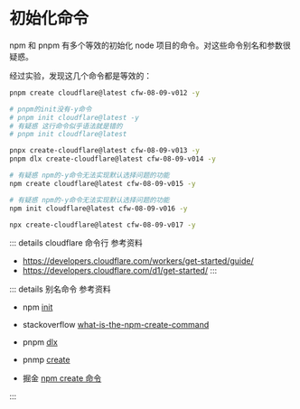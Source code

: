 # 初始化命令

npm 和 pnpm 有多个等效的初始化 node 项目的命令。对这些命令别名和参数很疑惑。

经过实验，发现这几个命令都是等效的：

```bash
pnpm create cloudflare@latest cfw-08-09-v012 -y

# pnpm的init没有-y命令
# pnpm init cloudflare@latest -y
# 有疑惑 这行命令似乎语法就是错的
# pnpm init cloudflare@latest

pnpx create-cloudflare@latest cfw-08-09-v013 -y
pnpm dlx create-cloudflare@latest cfw-08-09-v014 -y

# 有疑惑 npm的-y命令无法实现默认选择问题的功能
npm create cloudflare@latest cfw-08-09-v015 -y

# 有疑惑 npm的-y命令无法实现默认选择问题的功能
npm init cloudflare@latest cfw-08-09-v016 -y

npx create-cloudflare@latest cfw-08-09-v017 -y
```

::: details cloudflare 命令行 参考资料

- https://developers.cloudflare.com/workers/get-started/guide/
- https://developers.cloudflare.com/d1/get-started/
  :::

::: details 别名命令 参考资料

- npm [init](https://github.com/npm/cli/blob/latest/docs/lib/content/commands/npm-init.md)
- stackoverflow [what-is-the-npm-create-command](https://stackoverflow.com/questions/57133219/what-is-the-npm-create-command)

- pnpm [dlx](https://pnpm.io/zh/cli/dlx)
- pnmp [create](https://pnpm.io/zh/cli/create)

- 掘金 [npm create 命令](https://juejin.cn/post/6844903909958352909)

:::
